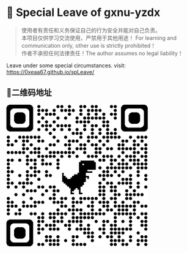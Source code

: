 # 🚀️ Special Leave of gxnu-yzdx

> 使用者有责任和义务保证自己的行为安全并能对自己负责。  
> 本项目仅供学习交流使用，严禁用于其他用途！ For learning and communication only, other use is strictly prohibited！    
> 作者不承担任何法律责任！The author assumes no legal liability！  

Leave under some special circumstances.
visit: https://0xeaa67.github.io/spLeave/

## 🎉️二维码地址

![qr](img/qrcode_0xeaa67.github.io.png)
